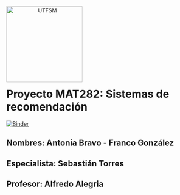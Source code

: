 <header>
<img src="https://upload.wikimedia.org/wikipedia/commons/4/47/Logo_UTFSM.png" width=200 alt="UTFSM" align="left"/>
</header>
</br></br></br></br></br>

</br>
</br>


# Proyecto MAT282: Sistemas de recomendación

[![Binder](https://mybinder.org/badge_logo.svg)](https://mybinder.org/v2/gh/francogonzalezosorio/proyectomat282/main)

## Nombres: Antonia Bravo - Franco González
## Especialista: Sebastián Torres
## Profesor: Alfredo Alegria
